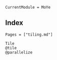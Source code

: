 ```@meta
CurrentModule = MoYe
```
## Index

```@index
Pages = ["tiling.md"]
```

```@docs
Tile
@tile
@parallelize
```